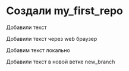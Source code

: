 # Создали my_first_repo

Добавили текст

Добавили текст через web браузер

Добавим текст локально

Добавили текст в новой ветке new_branch